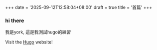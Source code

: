 +++
date = '2025-09-12T12:58:04+08:00'
draft = true
title = '首篇'
+++

### hi there

我是york, 這是我測試hugo的練習

Visit the [Hugo](https://gohugo.io) website!